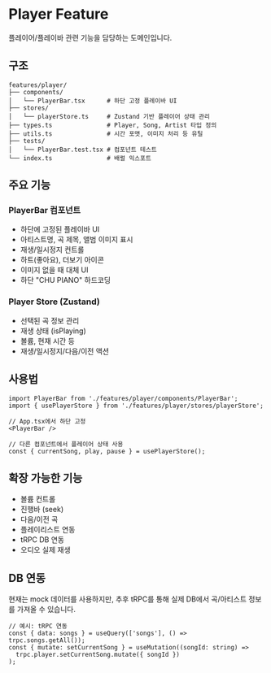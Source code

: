 # Player Feature

플레이어/플레이바 관련 기능을 담당하는 도메인입니다.

## 구조

```
features/player/
├── components/
│   └── PlayerBar.tsx      # 하단 고정 플레이바 UI
├── stores/
│   └── playerStore.ts     # Zustand 기반 플레이어 상태 관리
├── types.ts               # Player, Song, Artist 타입 정의
├── utils.ts               # 시간 포맷, 이미지 처리 등 유틸
├── tests/
│   └── PlayerBar.test.tsx # 컴포넌트 테스트
└── index.ts               # 배럴 익스포트
```

## 주요 기능

### PlayerBar 컴포넌트
- 하단에 고정된 플레이바 UI
- 아티스트명, 곡 제목, 앨범 이미지 표시
- 재생/일시정지 컨트롤
- 하트(좋아요), 더보기 아이콘
- 이미지 없을 때 대체 UI
- 하단 "CHU PIANO" 하드코딩

### Player Store (Zustand)
- 선택된 곡 정보 관리
- 재생 상태 (isPlaying)
- 볼륨, 현재 시간 등
- 재생/일시정지/다음/이전 액션

## 사용법

```tsx
import PlayerBar from './features/player/components/PlayerBar';
import { usePlayerStore } from './features/player/stores/playerStore';

// App.tsx에서 하단 고정
<PlayerBar />

// 다른 컴포넌트에서 플레이어 상태 사용
const { currentSong, play, pause } = usePlayerStore();
```

## 확장 가능한 기능

- 볼륨 컨트롤
- 진행바 (seek)
- 다음/이전 곡
- 플레이리스트 연동
- tRPC DB 연동
- 오디오 실제 재생

## DB 연동

현재는 mock 데이터를 사용하지만, 추후 tRPC를 통해 실제 DB에서 곡/아티스트 정보를 가져올 수 있습니다.

```tsx
// 예시: tRPC 연동
const { data: songs } = useQuery(['songs'], () => trpc.songs.getAll());
const { mutate: setCurrentSong } = useMutation((songId: string) => 
  trpc.player.setCurrentSong.mutate({ songId })
);
``` 